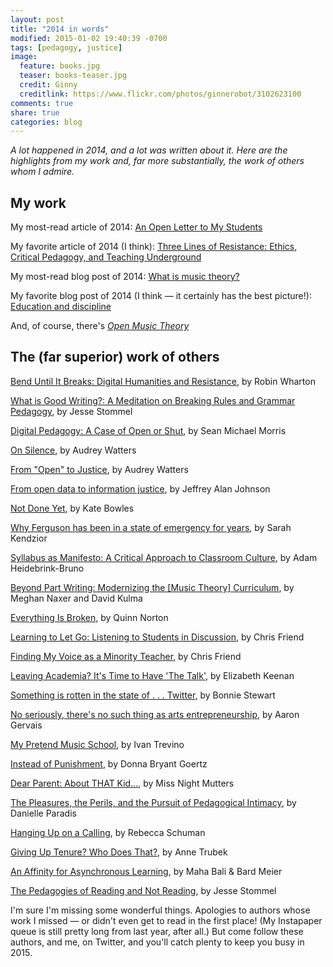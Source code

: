 ```yaml
---
layout: post
title: "2014 in words"
modified: 2015-01-02 19:40:39 -0700
tags: [pedagogy, justice]
image:
  feature: books.jpg
  teaser: books-teaser.jpg
  credit: Ginny
  creditlink: https://www.flickr.com/photos/ginnerobot/3102623100
comments: true
share: true
categories: blog
---
```


*A lot happened in 2014, and a lot was written about it. Here are the highlights from my work and, far more substantially, the work of others whom I admire.*

## My work

My most-read article of 2014: [An Open Letter to My Students](http://www.hybridpedagogy.com/journal/open-letter-students/)

My favorite article of 2014 (I think): [Three Lines of Resistance: Ethics, Critical Pedagogy, and Teaching Underground](http://www.hybridpedagogy.com/journal/three-lines-resistance-ethics-critical-pedagogy-teaching-underground/)

My most-read blog post of 2014: [What is music theory?](http://kris.shaffermusic.com/2014/02/what-is-music-theory/)

My favorite blog post of 2014 (I think — it certainly has the best picture!): [Education and discipline](http://kris.shaffermusic.com/2014/09/education-and-discipline/)

And, of course, there's [*Open Music Theory*](http://openmusictheory.com)

## The (far superior) work of others

[Bend Until It Breaks: Digital Humanities and Resistance](http://www.hybridpedagogy.com/journal/bend-breaks-digital-humanities-resistance/), by Robin Wharton

[What is Good Writing?: A Meditation on Breaking Rules and Grammar Pedagogy](http://learning.instructure.com/2014/06/what-is-good-writing-a-meditation-on-breaking-rules-and-grammar-pedagogy/), by Jesse Stommel

[Digital Pedagogy: A Case of Open or Shut](http://learning.instructure.com/2014/09/digital-pedagogy-a-case-of-open-or-shut/), by Sean Michael Morris

[On Silence](http://www.hybridpedagogy.com/journal/silence/), by Audrey Watters

[From "Open" to Justice](http://hackeducation.com/2014/11/16/from-open-to-justice/), by Audrey Watters

[From open data to information justice](http://link.springer.com/article/10.1007%2Fs10676-014-9351-8), by Jeffrey Alan Johnson

[Not Done Yet](http://musicfordeckchairs.wordpress.com/2014/10/22/not-done-yet/), by Kate Bowles

[Why Ferguson has been in a state of emergency for years](http://qz.com/301180/why-ferguson-has-been-in-a-state-of-emergency-for-years/), by Sarah Kendzior

[Syllabus as Manifesto: A Critical Approach to Classroom Culture](http://www.hybridpedagogy.com/journal/syllabus-manifesto-critical-approach-classroom-culture/), by Adam Heidebrink-Bruno

[Beyond Part Writing: Modernizing the [Music Theory] Curriculum](http://www.flipcamp.org/engagingstudents2/essays/kulmaNaxer.html), by Meghan Naxer and David Kulma

[Everything Is Broken](https://medium.com/message/everything-is-broken-81e5f33a24e1), by Quinn Norton

[Learning to Let Go: Listening to Students in Discussion](http://www.hybridpedagogy.com/journal/learning-let-go-listening-students-discussion/), by Chris Friend

[Finding My Voice as a Minority Teacher](http://www.hybridpedagogy.com/journal/speaking-out/), by Chris Friend

[Leaving Academia? It's Time to Have 'The Talk'](https://chroniclevitae.com/news/434-leaving-academia-it-s-time-to-have-the-talk), by Elizabeth Keenan

[Something is rotten in the state of . . . Twitter](http://theory.cribchronicles.com/2014/09/02/something-is-rotten-in-the-state-of-twitter/), by Bonnie Stewart

[No seriously, there's no such thing as arts entrepreneurship](http://aarongervais.com/blog/seriously-theres-arts-entrepreneurship/), by Aaron Gervais

[My Pretend Music School](http://aarongervais.com/blog/seriously-theres-arts-entrepreneurship/), by Ivan Trevino

[Instead of Punishment](http://mariamontessori.com/mm/?p=2521), by Donna Bryant Goertz

[Dear Parent: About THAT Kid...](http://missnightmutters.com/2014/11/dear-parent-about-that-kid.html), by Miss Night Mutters

[The Pleasures, the Perils, and the Pursuit of Pedagogical Intimacy](http://www.hybridpedagogy.com/journal/pleasures-perils-pursuit-pedagogical-intimacy/), by Danielle Paradis

[Hanging Up on a Calling](http://chronicle.com/article/Hanging-Up-on-a-Calling/144197/), by Rebecca Schuman

[Giving Up Tenure? Who Does That?](http://chronicle.com/article/Giving-Up-Tenure-Who-Does/138345/), by Anne Trubek

[An Affinity for Asynchronous Learning](http://www.hybridpedagogy.com/journal/affinity-asynchronous-learning/), by Maha Bali & Bard Meier

[The Pedagogies of Reading and Not Reading](http://learning.instructure.com/2014/03/the-pedagogies-of-reading-and-not-reading/), by Jesse Stommel

I'm sure I'm missing some wonderful things. Apologies to authors whose work I missed — or didn't even get to read in the first place! (My Instapaper queue is still pretty long from last year, after all.) But come follow these authors, and me, on Twitter, and you'll catch plenty to keep you busy in 2015.